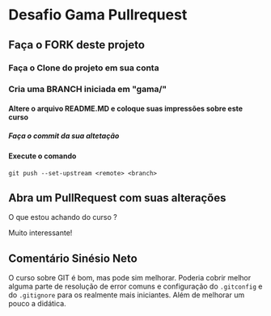# Desafio Gama Pullrequest

## Faça o FORK deste projeto

### Faça o Clone do projeto em sua conta

### Cria uma BRANCH iniciada em "gama/"

#### Altere o arquivo README.MD e coloque suas impressões sobre este curso

##### Faça o commit da sua altetação

#### Execute o comando

`git push --set-upstream <remote> <branch>`

## Abra um PullRequest com suas alterações

O que estou achando do curso ?

Muito interessante!

## Comentário Sinésio Neto
O curso sobre GIT é bom, mas pode sim melhorar. Poderia cobrir melhor alguma
parte de resolução de error comuns e configuração do `.gitconfig` e do 
`.gitignore` para os realmente mais iniciantes. Além de melhorar um pouco a 
didática.

